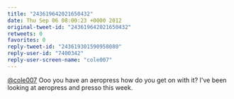 ```yaml
---
title: "243619642021650432"
date: Thu Sep 06 08:00:23 +0000 2012
original-tweet-id: "243619642021650432"
retweets: 0
favorites: 0
reply-tweet-id: "243619301590958080"
reply-user-id: "7400342"
reply-user-screen-name: "cole007"
---
```

<a href="https://twitter.com/cole007">@cole007</a> Ooo you have an aeropress how do you get on with it? I've been looking at aeropress and presso this week.
